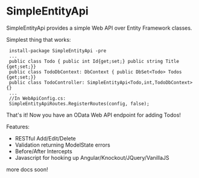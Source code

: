 SimpleEntityApi
===============

SimpleEntityApi provides a simple Web API over Entity Framework classes.

Simplest thing that works:

     install-package SimpleEntityApi -pre
     ...
     public class Todo { public int Id{get;set;} public string Title {get;set;}}
     public class TodoDbContext: DbContext { public DbSet<Todo> Todos {get;set;}}
     public class TodoController: SimpleEntityApi<Todo,int,TodoDbContext>{}
     ...
     //In WebApiConfig.cs:
     SimpleEntityApiRoutes.RegisterRoutes(config, false);

That's it!  Now you have an OData Web API endpoint for adding Todos!

Features:

* RESTful Add/Edit/Delete
* Validation returning ModelState errors
* Before/After Intercepts
* Javascript for hooking up Angular/Knockout/JQuery/VanillaJS

more docs soon!
